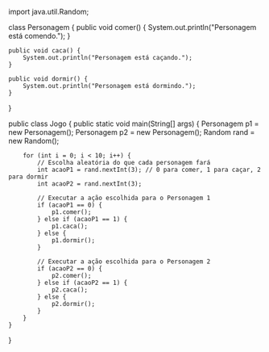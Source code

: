 import java.util.Random;

class Personagem {
    public void comer() {
        System.out.println("Personagem está comendo.");
    }

    public void caca() {
        System.out.println("Personagem está caçando.");
    }

    public void dormir() {
        System.out.println("Personagem está dormindo.");
    }
}

public class Jogo {
    public static void main(String[] args) {
        Personagem p1 = new Personagem();
        Personagem p2 = new Personagem();
        Random rand = new Random();

        for (int i = 0; i < 10; i++) {
            // Escolha aleatória do que cada personagem fará
            int acaoP1 = rand.nextInt(3); // 0 para comer, 1 para caçar, 2 para dormir
            int acaoP2 = rand.nextInt(3);

            // Executar a ação escolhida para o Personagem 1
            if (acaoP1 == 0) {
                p1.comer();
            } else if (acaoP1 == 1) {
                p1.caca();
            } else {
                p1.dormir();
            }

            // Executar a ação escolhida para o Personagem 2
            if (acaoP2 == 0) {
                p2.comer();
            } else if (acaoP2 == 1) {
                p2.caca();
            } else {
                p2.dormir();
            }
        }
    }
}
